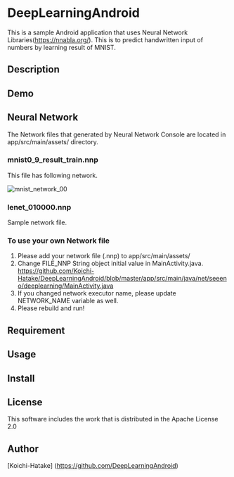 # DeepLearningAndroid
This is a sample Android application that uses Neural Network Libraries(https://nnabla.org/).
This is to predict handwritten input of numbers by learning result of MNIST.

## Description

## Demo

## Neural Network
The Network files that generated by Neural Network Console are located in app/src/main/assets/ directory.

### mnist0_9_result_train.nnp
This file has following network.

![mnist_network_00](https://user-images.githubusercontent.com/45664722/50375474-2c74be00-0641-11e9-8422-3ac6868d7cfa.png)

### lenet_010000.nnp
Sample network file.

### To use your own Network file
1. Please add your network file (.nnp) to app/src/main/assets/
1. Change FILE_NNP String object initial value in MainActivity.java.
   https://github.com/Koichi-Hatake/DeepLearningAndroid/blob/master/app/src/main/java/net/seeeno/deeplearning/MainActivity.java
1. If you changed network executor name, please update NETWORK_NAME variable as well.
1. Please rebuild and run!

## Requirement

## Usage

## Install

## License
This software includes the work that is distributed in the Apache License 2.0

## Author
[Koichi-Hatake] (https://github.com/DeepLearningAndroid)
